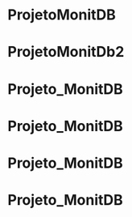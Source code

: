 # ProjetoMonitDB
# ProjetoMonitDb2
# Projeto_MonitDB
# Projeto_MonitDB
# Projeto_MonitDB
# Projeto_MonitDB
